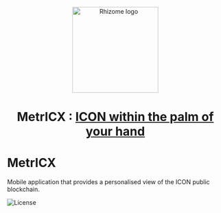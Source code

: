 <p align="center">
  <img 
    src="https://lh3.googleusercontent.com/7EJ-nkZBVskCxK2TQU6yaWhGC11qZQrS6LW0iHruOi4Ry8QpYkqJhUD5LFy-a-RcZav58nccbQmxKH5nmDWzWvalKkNwykUAoPedCi3vfQE8sd3t5BItYp3zJwWb50k-hSB3Hl_kBt8=w2400"
    width="200px"
    alt="Rhizome logo">
</p>

<h1 align="center">MetrICX : <a href="https://rhizomeicx.com/introducing-metricx/" />ICON within the palm of your hand </a> </h1>


# MetrICX
Mobile application that provides a personalised view of the ICON public blockchain.

![License](https://img.shields.io/badge/license-GPL%20(%3E%3D%202)-blue)
